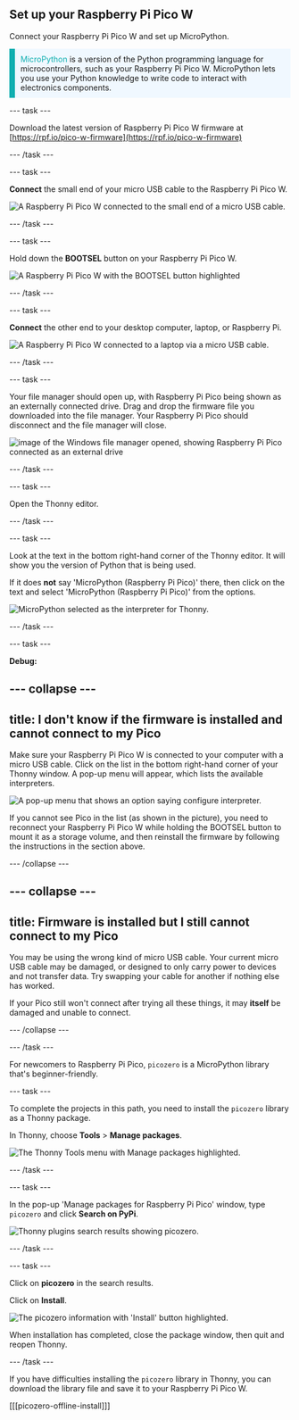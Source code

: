 ## Set up your Raspberry Pi Pico W

<div style="display: flex; flex-wrap: wrap">
<div style="flex-basis: 200px; flex-grow: 1; margin-right: 15px;">
Connect your Raspberry Pi Pico W and set up MicroPython.
</div>
</div>

<p style='border-left: solid; border-width:10px; border-color: #0faeb0; background-color: aliceblue; padding: 10px;'>
<span style="color: #0faeb0">MicroPython</span> is a version of the Python programming language for microcontrollers, such as your Raspberry Pi Pico W. MicroPython lets you use your Python knowledge to write code to interact with electronics components.</p>


--- task ---

Download the latest version of Raspberry Pi Pico W firmware at [https://rpf.io/pico-w-firmware](https://rpf.io/pico-w-firmware)

--- /task ---

--- task ---

**Connect** the small end of your micro USB cable to the Raspberry Pi Pico W.

![A Raspberry Pi Pico W connected to the small end of a micro USB cable.](images/pico-top-plug.png)

--- /task ---

--- task ---

Hold down the **BOOTSEL** button on your Raspberry Pi Pico W.

![A Raspberry Pi Pico W with the BOOTSEL button highlighted](images/bootsel.png)

--- /task ---

--- task ---

**Connect** the other end to your desktop computer, laptop, or Raspberry Pi.

![A Raspberry Pi Pico W connected to a laptop via a micro USB cable.](images/plug-in-pico.png)

--- /task ---

--- task ---

Your file manager should open up, with Raspberry Pi Pico being shown as an externally connected drive. Drag and drop the firmware file you downloaded into the file manager. Your Raspberry Pi Pico should disconnect and the file manager will close.

![image of the Windows file manager opened, showing Raspberry Pi Pico connected as an external drive](images/file_manager.png)

--- /task ---

--- task ---

Open the Thonny editor. 

--- /task ---

--- task ---

Look at the text in the bottom right-hand corner of the Thonny editor. It will show you the version of Python that is being used.

If it does **not** say 'MicroPython (Raspberry Pi Pico)' there, then click on the text and select 'MicroPython (Raspberry Pi Pico)' from the options.

![MicroPython selected as the interpreter for Thonny.](images/thonny-select-interpreter.png)

--- /task ---

--- task ---

**Debug:** 

--- collapse ---
---
title: I don't know if the firmware is installed and cannot connect to my Pico
---

Make sure your Raspberry Pi Pico W is connected to your computer with a micro USB cable. Click on the list in the bottom right-hand corner of your Thonny window. A pop-up menu will appear, which lists the available interpreters. 

![A pop-up menu that shows an option saying configure interpreter.](images/no-pico-interpreter.png) 

If you cannot see Pico in the list (as shown in the picture), you need to reconnect your Raspberry Pi Pico W while holding the BOOTSEL button to mount it as a storage volume, and then reinstall the firmware by following the instructions in the section above.

--- /collapse ---

--- collapse ---
---
title: Firmware is installed but I still cannot connect to my Pico
---

You may be using the wrong kind of micro USB cable. Your current micro USB cable may be damaged, or designed to only carry power to devices and not transfer data. Try swapping your cable for another if nothing else has worked. 

If your Pico still won't connect after trying all these things, it may **itself** be damaged and unable to connect. 

--- /collapse ---

--- /task ---

For newcomers to Raspberry Pi Pico, `picozero` is a MicroPython library that's beginner-friendly. 

--- task ---

To complete the projects in this path, you need to install the `picozero` library as a Thonny package.

In Thonny, choose **Tools** > **Manage packages**.

![The Thonny Tools menu with Manage packages highlighted.](images/thonny-manage-packages.jpg)

--- /task ---

--- task ---

In the pop-up 'Manage packages for Raspberry Pi Pico' window, type `picozero` and click **Search on PyPi**.

![Thonny plugins search results showing picozero.](images/thonny-packages-picozero.jpg)

--- /task ---

--- task ---

Click on **picozero** in the search results. 

Click on **Install**.

![The picozero information with 'Install' button highlighted.](images/thonny-install-package.jpg)

When installation has completed, close the package window, then quit and reopen Thonny.

--- /task ---

If you have difficulties installing the `picozero` library in Thonny, you can download the library file and save it to your Raspberry Pi Pico W. 

[[[picozero-offline-install]]]
